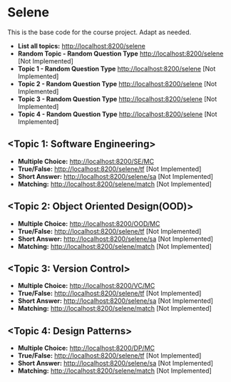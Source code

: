 # Selene
This is the base code for the course project. Adapt as needed.

 * **List all topics:** [http://localhost:8200/selene](http://localhost:8200/selene)
 * **Random Topic - Random Question Type** [http://localhost:8200/selene](http://localhost:8200/selene/random) [Not Implemented]
 * **Topic 1 - Random Question Type** [http://localhost:8200/selene](http://localhost:8200/selene/t1/random) [Not Implemented]
 * **Topic 2 - Random Question Type** [http://localhost:8200/selene](http://localhost:8200/selene/t2/random) [Not Implemented]
 * **Topic 3 - Random Question Type** [http://localhost:8200/selene](http://localhost:8200/selene/t3/random) [Not Implemented]
 * **Topic 4 - Random Question Type** [http://localhost:8200/selene](http://localhost:8200/selene/t4/random) [Not Implemented]


## <Topic 1: Software Engineering>
 * **Multiple Choice:** [http://localhost:8200/SE/MC](http://localhost:8200/SE/MC)
 * **True/False:** [http://localhost:8200/selene/tf](http://localhost:8200/selene/tf) [Not Implemented]    
 * **Short Answer:** [http://localhost:8200/selene/sa](http://localhost:8200/selene/sa) [Not Implemented]  
 * **Matching:** [http://localhost:8200/selene/match](http://localhost:8200/selene/match) [Not Implemented]  

## <Topic 2: Object Oriented Design(OOD)>
 * **Multiple Choice:** [http://localhost:8200/OOD/MC](http://localhost:8200/OOD/MC)
 * **True/False:** [http://localhost:8200/selene/tf](http://localhost:8200/selene/tf) [Not Implemented]    
 * **Short Answer:** [http://localhost:8200/selene/sa](http://localhost:8200/selene/sa) [Not Implemented]  
 * **Matching:** [http://localhost:8200/selene/match](http://localhost:8200/selene/match) [Not Implemented]  
 
## <Topic 3: Version Control>
 * **Multiple Choice:** [http://localhost:8200/VC/MC](http://localhost:8200/VC/MC)
 * **True/False:** [http://localhost:8200/selene/tf](http://localhost:8200/selene/tf) [Not Implemented]    
 * **Short Answer:** [http://localhost:8200/selene/sa](http://localhost:8200/selene/sa) [Not Implemented]  
 * **Matching:** [http://localhost:8200/selene/match](http://localhost:8200/selene/match) [Not Implemented]  
 
## <Topic 4: Design Patterns>
 * **Multiple Choice:** [http://localhost:8200/DP/MC](http://localhost:8200/DP/MC)
 * **True/False:** [http://localhost:8200/selene/tf](http://localhost:8200/selene/tf) [Not Implemented]    
 * **Short Answer:** [http://localhost:8200/selene/sa](http://localhost:8200/selene/sa) [Not Implemented]  
 * **Matching:** [http://localhost:8200/selene/match](http://localhost:8200/selene/match) [Not Implemented]  
 
